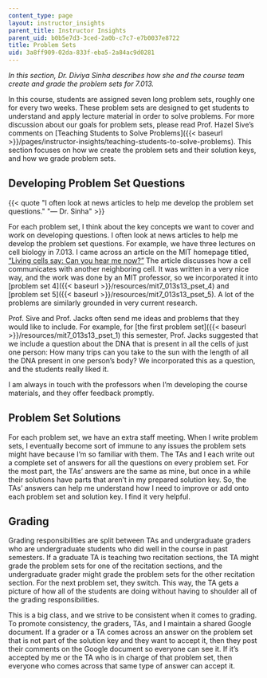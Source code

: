 ```yaml
---
content_type: page
layout: instructor_insights
parent_title: Instructor Insights
parent_uid: b0b5e7d3-3ced-2a0b-c7c7-e7b0037e8722
title: Problem Sets
uid: 3a8ff909-02da-833f-eba5-2a84ac9d0281
---
```


_In this section, Dr. Diviya Sinha describes how she and the course team create and grade the problem sets for 7.013._

In this course, students are assigned seven long problem sets, roughly one for every two weeks. These problem sets are designed to get students to understand and apply lecture material in order to solve problems. For more discussion about our goals for problem sets, please read Prof. Hazel Sive’s comments on [Teaching Students to Solve Problems]({{< baseurl >}}/pages/instructor-insights/teaching-students-to-solve-problems). This section focuses on how we create the problem sets and their solution keys, and how we grade problem sets.

Developing Problem Set Questions
--------------------------------

{{< quote "I often look at news articles to help me develop the problem set questions." "— Dr. Sinha" >}}

For each problem set, I think about the key concepts we want to cover and work on developing questions. I often look at news articles to help me develop the problem set questions. For example, we have three lectures on cell biology in 7.013. I came across an article on the MIT homepage titled, [“Living cells say: Can you hear me now?”](http://web.mit.edu/newsoffice/2011/cell-signaling-received-1117.html ) The article discusses how a cell communicates with another neighboring cell. It was written in a very nice way, and the work was done by an MIT professor, so we incorporated it into [problem set 4]({{< baseurl >}}/resources/mit7_013s13_pset_4) and [problem set 5]({{< baseurl >}}/resources/mit7_013s13_pset_5). A lot of the problems are similarly grounded in very current research.

Prof. Sive and Prof. Jacks often send me ideas and problems that they would like to include. For example, for [the first problem set]({{< baseurl >}}/resources/mit7_013s13_pset_1) this semester, Prof. Jacks suggested that we include a question about the DNA that is present in all the cells of just one person: How many trips can you take to the sun with the length of all the DNA present in one person’s body? We incorporated this as a question, and the students really liked it.

I am always in touch with the professors when I’m developing the course materials, and they offer feedback promptly.

Problem Set Solutions
---------------------

For each problem set, we have an extra staff meeting. When I write problem sets, I eventually become sort of immune to any issues the problem sets might have because I’m so familiar with them. The TAs and I each write out a complete set of answers for all the questions on every problem set. For the most part, the TAs’ answers are the same as mine, but once in a while their solutions have parts that aren’t in my prepared solution key. So, the TAs’ answers can help me understand how I need to improve or add onto each problem set and solution key. I find it very helpful.

Grading
-------

Grading responsibilities are split between TAs and undergraduate graders who are undergraduate students who did well in the course in past semesters. If a graduate TA is teaching two recitation sections, the TA might grade the problem sets for one of the recitation sections, and the undergraduate grader might grade the problem sets for the other recitation section. For the next problem set, they switch. This way, the TA gets a picture of how all of the students are doing without having to shoulder all of the grading responsibilities.

This is a big class, and we strive to be consistent when it comes to grading. To promote consistency, the graders, TAs, and I maintain a shared Google document. If a grader or a TA comes across an answer on the problem set that is not part of the solution key and they want to accept it, then they post their comments on the Google document so everyone can see it. If it’s accepted by me or the TA who is in charge of that problem set, then everyone who comes across that same type of answer can accept it.
